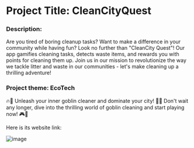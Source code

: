 <h1>Project Title: CleanCityQuest </h1>

<h3>Description:</h3>
Are you tired of boring cleanup tasks? Want to make a difference in your community while having fun? Look no further than "CleanCity Quest"! Our app gamifies cleaning tasks, detects waste items, and rewards you with points for cleaning them up. Join us in our mission to revolutionize the way we tackle litter and waste in our communities - let's make cleaning up a thrilling adventure!

<h3>Project theme: EcoTech</h3>

🔥🧹 Unleash your inner goblin cleaner and dominate your city! 🌆🧼 Don't wait any longer, dive into the thrilling world of goblin cleaning and start playing now! 🎮💪 

Here is its  website link:

![image](https://github.com/abhishekkumargithub/cleancityQuest/assets/91794397/ecdfd702-e619-4a59-aedf-17ae1e24a89a)



